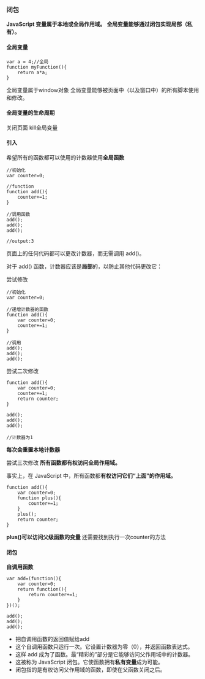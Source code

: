 ### 闭包
**JavaScript 变量属于本地或全局作用域。**
**全局变量能够通过闭包实现局部（私有）。**

#### 全局变量
> 
    var a = 4;//全局
    function myFunction(){
        return a*a;
    } 

全局变量属于window对象
全局变量能够被页面中（以及窗口中）的所有脚本使用和修改。

#### 全局变量的生命周期
关闭页面 kill全局变量

#### 引入
希望所有的函数都可以使用的计数器使用**全局函数**
>
    //初始化
    var counter=0;
    
    //function
    function add(){
        counter+=1;
    }

    //调用函数
    add();
    add();
    add();

    //output:3

页面上的任何代码都可以更改计数器，而无需调用 add()。

对于 add() 函数，计数器应该是**局部**的，以防止其他代码更改它：

尝试修改
>
    //初始化
    var counter=0;

    //递增计数器的函数
    function add(){
        var counter=0;
        counter+=1;
    }

    //调用
    add();
    add();
    add();

尝试二次修改
>
    function add(){
        var counter=0;
        counter+=1;
        return counter;
    }
    
    add();
    add();
    add();
    
    //计数器为1
**每次会重置本地计数器**

尝试三次修改
**所有函数都有权访问全局作用域。**

事实上，在 JavaScript 中，所有函数都**有权访问它们“上面”的作用域。**

>
    function add(){
        var counter=0;
        function plus(){
            counter+=1;
        }
        plus();
        return counter;
    }
**plus()可以访问父级函数的变量**
还需要找到执行一次counter的方法

#### 闭包
**自调用函数**

>
    var add=(function(){
        var counter=0;
        return function(){
            return counter+=1;
        }
    })();

    add();
    add();
    add();

- 把自调用函数的返回值赋给add
- 这个自调用函数只运行一次。它设置计数器为零（0），并返回函数表达式。
- 这样 add 成为了函数。最“精彩的”部分是它能够访问父作用域中的计数器。
- 这被称为 JavaScript 闭包。它使函数拥有**私有变量**成为可能。
- 闭包指的是有权访问父作用域的函数，即使在父函数关闭之后。